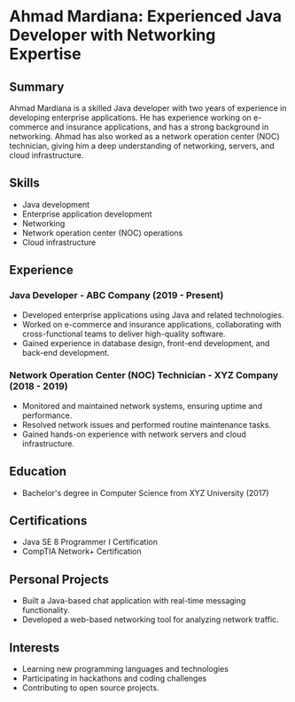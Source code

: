# Ahmad Mardiana: Experienced Java Developer with Networking Expertise

## Summary

Ahmad Mardiana is a skilled Java developer with two years of experience in developing enterprise applications. He has experience working on e-commerce and insurance applications, and has a strong background in networking. Ahmad has also worked as a network operation center (NOC) technician, giving him a deep understanding of networking, servers, and cloud infrastructure.

## Skills

- Java development
- Enterprise application development
- Networking
- Network operation center (NOC) operations
- Cloud infrastructure

## Experience

### Java Developer - ABC Company (2019 - Present)

- Developed enterprise applications using Java and related technologies.
- Worked on e-commerce and insurance applications, collaborating with cross-functional teams to deliver high-quality software.
- Gained experience in database design, front-end development, and back-end development.

### Network Operation Center (NOC) Technician - XYZ Company (2018 - 2019)

- Monitored and maintained network systems, ensuring uptime and performance.
- Resolved network issues and performed routine maintenance tasks.
- Gained hands-on experience with network servers and cloud infrastructure.

## Education

- Bachelor's degree in Computer Science from XYZ University (2017)

## Certifications

- Java SE 8 Programmer I Certification
- CompTIA Network+ Certification

## Personal Projects

- Built a Java-based chat application with real-time messaging functionality.
- Developed a web-based networking tool for analyzing network traffic.

## Interests

- Learning new programming languages and technologies
- Participating in hackathons and coding challenges
- Contributing to open source projects.
